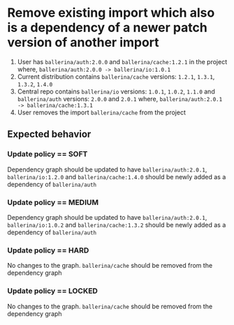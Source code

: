 # Remove existing import which also is a dependency of a newer patch version of another import

1. User has `ballerina/auth:2.0.0` and `ballerina/cache:1.2.1` in the project where, `ballerina/auth:2.0.0 -> ballerina/io:1.0.1`
3. Current distribution contains `ballerina/cache` versions: `1.2.1`, `1.3.1`, `1.3.2`, `1.4.0`
3. Central repo contains `ballerina/io` versions: `1.0.1`, `1.0.2`, `1.1.0` and
`ballerina/auth` versions: `2.0.0` and `2.0.1` where, `ballerina/auth:2.0.1 -> ballerina/cache:1.3.1`
4. User removes the import `ballerina/cache` from the project

## Expected behavior

### Update policy == SOFT
Dependency graph should be updated to have `ballerina/auth:2.0.1`, `ballerina/io:1.2.0` and `ballerina/cache:1.4.0` should
be newly added as a dependency of `ballerina/auth`
### Update policy == MEDIUM
Dependency graph should be updated to have `ballerina/auth:2.0.1`, `ballerina/io:1.0.2` and `ballerina/cache:1.3.2` should
be newly added as a dependency of `ballerina/auth`
### Update policy == HARD
No changes to the graph. `ballerina/cache` should be removed from the dependency graph
### Update policy == LOCKED
No changes to the graph. `ballerina/cache` should be removed from the dependency graph
